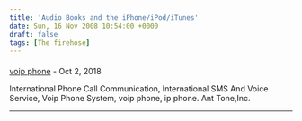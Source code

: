 ```yaml
---
title: 'Audio Books and the iPhone/iPod/iTunes'
date: Sun, 16 Nov 2008 10:54:00 +0000
draft: false
tags: [The firehose]
---
```



#### 
[voip phone](https://www.anttone.com "abc1183706814@gmail.com") - <time datetime="2018-10-09 12:27:24">Oct 2, 2018</time>

International Phone Call Communication, International SMS And Voice Service, Voip Phone System, voip phone, ip phone. Ant Tone,Inc.
<hr />
